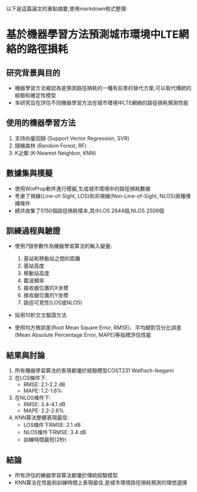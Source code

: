 以下是這篇論文的重點摘要,使用markdown格式整理:

# 基於機器學習方法預測城市環境中LTE網絡的路徑損耗

## 研究背景與目的

- 機器學習方法被認為是預測路徑損耗的一種有前景的替代方案,可以取代傳統的經驗和確定性模型
- 本研究旨在評估不同機器學習方法在城市環境中LTE網絡的路徑損耗預測性能

## 使用的機器學習方法

1. 支持向量回歸 (Support Vector Regression, SVR)
2. 隨機森林 (Random Forest, RF)  
3. K近鄰 (K-Nearest Neighbor, KNN)

## 數據集與模擬

- 使用WinProp軟件進行模擬,生成城市環境中的路徑損耗數據
- 考慮了視線(Line-of-Sight, LOS)和非視線(Non-Line-of-Sight, NLOS)兩種傳播條件
- 總共收集了5150個路徑損耗樣本,其中LOS 2644個,NLOS 2506個

## 訓練過程與驗證

- 使用7個參數作為機器學習算法的輸入變量:
  1. 基站和移動站之間的距離
  2. 基站高度
  3. 移動站高度
  4. 載波頻率
  5. 接收器位置的X坐標
  6. 接收器位置的Y坐標
  7. 路徑可見性(LOS或NLOS)

- 採用10折交叉驗證方法
- 使用均方根誤差(Root Mean Square Error, RMSE)、平均絕對百分比誤差(Mean Absolute Percentage Error, MAPE)等指標評估性能

## 結果與討論

1. 所有機器學習算法的表現都優於經驗模型COST231 Walfisch-Ikegami
2. 在LOS條件下:
   - RMSE: 2.1-2.2 dB
   - MAPE: 1.2-1.6%
3. 在NLOS條件下:
   - RMSE: 3.4-4.1 dB
   - MAPE: 2.2-2.6%
4. KNN算法整體表現最佳:
   - LOS條件下RMSE: 2.1 dB
   - NLOS條件下RMSE: 3.4 dB
   - 訓練時間最短(2秒)

## 結論

- 所有評估的機器學習算法都優於傳統經驗模型
- KNN算法在性能和訓練時間上表現最佳,是城市環境路徑損耗預測的理想選擇